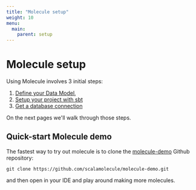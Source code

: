 ```yaml
---
title: "Molecule setup"
weight: 10
menu:
  main:
    parent: setup
---
```


# Molecule setup

Using Molecule involves 3 initial steps:

1. [Define your Data Model](/setup/data-model),
2. [Setup your project with sbt](/setup/sbt-setup)
3. [Get a database connection](/setup/db-connection)

On the next pages we'll walk through those steps. 


## Quick-start Molecule demo

The fastest way to try out molecule is to clone the [molecule-demo](https://github.com/scalamolecule/molecule-demo) Github repository:

```
git clone https://github.com/scalamolecule/molecule-demo.git
```

and then open in your IDE and play around making more molecules.  



